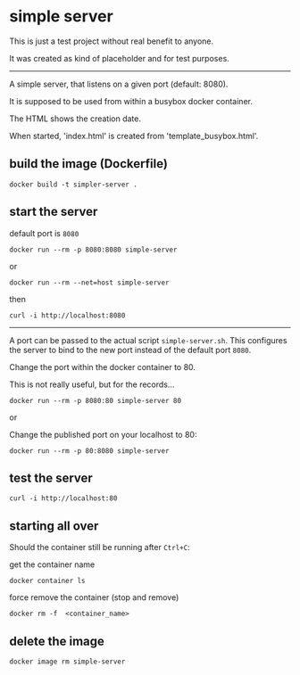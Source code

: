 # simple server

This is just a test project without real benefit to anyone.

It was created as kind of placeholder and for test purposes.

---

A simple server, that listens on a given port (default: 8080).

It is supposed to be used from within a busybox docker container.

The HTML shows the creation date.

When started, 'index.html' is created from 'template_busybox.html'.

## build the image (Dockerfile)

`docker build -t simpler-server .`

## start the server

default port is `8080`

`docker run --rm -p 8080:8080 simple-server`

or

`docker run --rm --net=host simple-server`

then

`curl -i http://localhost:8080`


---

A port can be passed to the actual script `simple-server.sh`.
This configures the server to bind to the new port
instead of the default port `8080`.

Change the port within the docker container to 80.

This is not really useful, but for the records...


`docker run --rm -p 8080:80 simple-server 80`

or

Change the published port on your localhost to 80:

`docker run --rm -p 80:8080 simple-server`


## test the server

`curl -i http://localhost:80`


## starting all over
Should the container still be running after `Ctrl+C`:

get the container name

`docker container ls`

force remove the container (stop and remove)

`docker rm -f  <container_name>`


## delete the image
`docker image rm simple-server`
